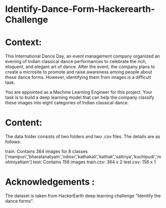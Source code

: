 # Identify-Dance-Form-Hackerearth-Challenge

# Context:

This International Dance Day, an event management company organized an evening of Indian classical dance performances to celebrate the rich, eloquent, and elegant art of dance. After the event, the company plans to create a microsite to promote and raise awareness among people about these dance forms. However, identifying them from images is a difficult task.

You are appointed as a Machine Learning Engineer for this project. Your task is to build a deep learning model that can help the company classify these images into eight categories of Indian classical dance.

# Content: 
The data folder consists of two folders and two .csv files. The details are as follows:

train: Contains 364 images for 8 classes ['manipuri','bharatanatyam','odissi','kathakali','kathak','sattriya','kuchipudi','mohiniyattam']
test: Contains 156 images
train.csv: 364 x 2
test.csv: 156 x 1

# Acknowledgements :
The dataset is taken from HackerEarth deep learning challenge "Identify the dance forms".
